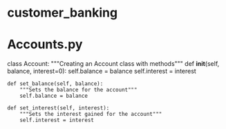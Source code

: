 # customer_banking
# Accounts.py

class Account:
    """Creating an Account class with methods"""
    def __init__(self, balance, interest=0):
        self.balance = balance
        self.interest = interest

    def set_balance(self, balance):
        """Sets the balance for the account"""
        self.balance = balance

    def set_interest(self, interest):
        """Sets the interest gained for the account"""
        self.interest = interest

